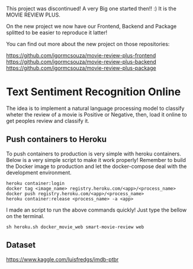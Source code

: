 This project was discontinued! A very Big one started then!! :) It is the MOVIE REVIEW PLUS.

On the new project we now have our Frontend, Backend and Package splitted to be easier to reproduce it latter!

You can find out more about the new project on those repositories:

https://github.com/igormcsouza/movie-review-plus-frontend
https://github.com/igormcsouza/movie-review-plus-backend
https://github.com/igormcsouza/movie-review-plus-package

# Text Sentiment Recognition Online

The idea is to implement a natural language processing model to classify wheter the review of a movie is Positive or Negative, then, load it online to get peoples review and classify it.

## Push containers to Heroku

To push containers to production is very simple with heroku containers. Below is a very simple script to make it work properly! Remember to build the Docker image to production and let the docker-compose deal with the development environment.

    heroku container:login
    docker tag <image_name> registry.heroku.com/<app>/<process_name>
    docker push registry.heroku.com/<app>/<process_name>
    heroku container:release <process_name> -a <app>

I made an script to run the above commands quickly! Just type the bellow on the terminal.

    sh heroku.sh docker_movie_web smart-movie-review web

## Dataset

https://www.kaggle.com/luisfredgs/imdb-ptbr